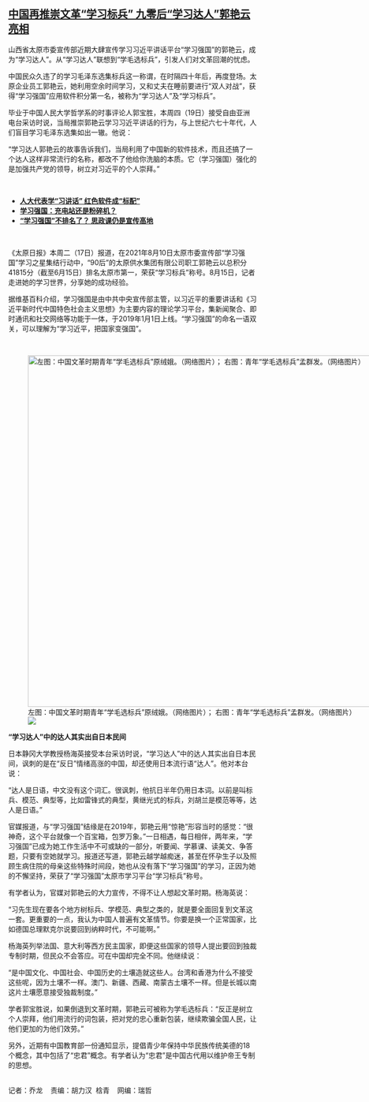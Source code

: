 <!--1629380134000-->
[中国再推崇文革“学习标兵” 九零后“学习达人”郭艳云亮相](https://www.rfa.org/mandarin/yataibaodao/zhengzhi/ql2-08192021071642.html)
------

<p>山西省太原市委宣传部近期大肆宣传学习习近平讲话平台“学习强国”的郭艳云，成为“学习达人”。从“学习达人”联想到“学毛选标兵”，引发人们对文革回潮的忧虑。</p><p>中国民众久违了的学习毛泽东选集标兵这一称谓，在时隔四十年后，再度登场。太原企业员工郭艳云，她利用空余时间学习，又和丈夫在睡前要进行“双人对战”，获得“学习强国”应用软件积分第一名，被称为“学习达人”及“学习标兵”。</p><p>毕业于中国人民大学哲学系的时事评论人郭宝胜，本周四（19日）接受自由亚洲电台采访时说，当局推崇郭艳云学习习近平讲话的行为，与上世纪六七十年代，人们盲目学习毛泽东选集如出一辙。他说：</p><p>“学习达人郭艳云的故事告诉我们，当局利用了中国新的软件技术，而且还搞了一个达人这样非常流行的名称，都改不了他给你洗脑的本质。它（学习强国）强化的是加强共产党的领导，树立对习近平的个人崇拜。”</p><p><br/></p><ul><li><span class="result-title"><a class="state-published" href="https://www.rfa.org/mandarin/yataibaodao/zhengzhi/ql2-05282020061036.html"><strong>人大代表学“习讲话” 红色软件成“标配”</strong></a> </span> <span class="discreet"> <span> <span class="searchresultdate"> </span></span></span></li><li><span class="discreet"><a href="https://www.rfa.org/mandarin/zhuanlan/butongdeshengyin/jkdv-04122019101159.html"><strong>学习强国：充电站还是粉碎机？</strong></a></span></li><li><a href="https://www.rfa.org/mandarin/yataibaodao/meiti/hc-03292019104825.html"><strong>“学习强国”不排名了？ 思政课仍是宣传高地</strong></a></li></ul><p><br/></p><p>《太原日报》本周二（17日）报道，在2021年8月10日太原市委宣传部“学习强国”学习之星集结行动中，“90后”的太原供水集团有限公司职工郭艳云以总积分41815分（截至6月15日）排名太原市第一，荣获“学习标兵”称号。8月15日，记者走进她的学习世界，分享她的成功经验。</p><p>据维基百科介绍，学习强国是由中共中央宣传部主管，以习近平的重要讲话和《习近平新时代中国特色社会主义思想》为主要内容的理论学习平台，集新闻聚合、即时通讯和社交网络等功能于一体，于2019年1月1日上线。“学习强国”的命名一语双关，可以理解为“学习近平，把国家变强国”。</p><p><br/></p><p><figure class="image-richtext image-inline captioned" style="width:1459px;"><img alt="左图：中国文革时期青年“学毛选标兵”原绒娥。（网络图片）； 右图：青年“学毛选标兵”孟群发。（网络图片）" height="713" src="https://www.rfa.org/mandarin/yataibaodao/zhengzhi/ql2-08192021071642.html/m0819-ql2p2-3.jpg/@@images/260eae76-14dd-49f9-a230-f55d5696f41a.jpeg" title="m0819-ql2p2-3.jpg" width="1459"/><figcaption class="image-caption">左图：中国文革时期青年“学毛选标兵”原绒娥。（网络图片）； 右图：青年“学毛选标兵”孟群发。（网络图片）</figcaption><small></small><div id="zoomattribute"><a data-caption="左图：中国文革时期青年“学毛选标兵”原绒娥。（网络图片）； 右图：青年“学毛选标兵”孟群发。（网络图片）" data-fancybox="" href="https://www.rfa.org/mandarin/yataibaodao/zhengzhi/ql2-08192021071642.html/m0819-ql2p2-3.jpg" id="single_image" title="左图：中国文革时期青年“学毛选标兵”原绒娥。（网络图片）； 右图：青年“学毛选标兵”孟群发。（网络图片）"><img src="/++plone++rfa-resources/img/icon-zoom.png"/></a></div></figure></p><p><strong>“学习达人”中的达人其实出自日本民间</strong></p><p>日本静冈大学教授杨海英接受本台采访时说，“学习达人”中的达人其实出自日本民间，讽刺的是在“反日”情绪高涨的中国，却还使用日本流行语“达人”。他对本台说：</p><p>“达人是日语，中文没有这个词汇。很讽刺，他抗日半年仍用日本词。以前是叫标兵、模范、典型等，比如雷锋式的典型，黄继光式的标兵，刘胡兰是模范等等，达人是日语。”</p><p>官媒报道，与“学习强国”结缘是在2019年，郭艳云用“惊艳”形容当时的感觉：“很神奇，这个平台就像一个百宝箱，包罗万象。”一日相遇，每日相伴，两年来，“学习强国”已成为她工作生活中不可或缺的一部分，听要闻、学慕课、读美文、争答题，只要有空她就学习。报道还写道，郭艳云越学越痴迷，甚至在怀孕生子以及照顾生病住院的母亲这些特殊时间段，她也从没有落下“学习强国”的学习，正因为她的不懈坚持，荣获了“学习强国”太原市学习平台“学习标兵”称号。</p><p>有学者认为，官媒对郭艳云的大力宣传，不得不让人想起文革时期。杨海英说：</p><p>“习先生现在要各个地方树标兵、学模范、典型之类的，就是要全面回复到文革这一套。更重要的一点，我认为中国人普遍有文革情节。你要是换一个正常国家，比如德国总理默克尔说要回到纳粹时代，不可能啊。”</p><p>杨海英列举法国、意大利等西方民主国家，即便这些国家的领导人提出要回到独裁专制时期，但民众不会答应。可在中国却完全不同。他继续说：</p><p>“是中国文化、中国社会、中国历史的土壤造就这些人。台湾和香港为什么不接受这些呢，因为土壤不一样。澳门、新疆、西藏、南蒙古土壤不一样。但是长城以南这片土壤愿意接受独裁制度。”</p><p>学者郭宝胜说，如果倒退到文革时期，郭艳云可被称为学毛选标兵：“反正是树立个人崇拜，他们用流行的词包装，把对党的忠心重新包装，继续欺骗全国人民，让他们更加的为他们效劳。”</p><p>另外，近期有中国教育部一份通知显示，提倡青少年保持中华民族传统美德的18个概念，其中包括了“忠君”概念。有学者认为“忠君”是中国古代用以维护帝王专制的思想。</p><p><br/>记者：乔龙    责编：胡力汉  梒青    网编：瑞哲</p>
